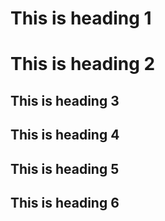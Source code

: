 # This is heading 1
#  This is heading 2
## This is heading 3
## This is heading 4
## This is heading 5
## This is heading 6
